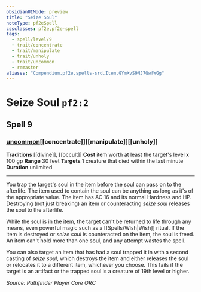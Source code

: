 ```yaml
---
obsidianUIMode: preview
title: "Seize Soul"
noteType: pf2eSpell
cssclasses: pf2e,pf2e-spell
tags:
  - spell/level/9
  - trait/concentrate
  - trait/manipulate
  - trait/unholy
  - trait/uncommon
  - remaster
aliases: "Compendium.pf2e.spells-srd.Item.GYmXvS9NJ7QwfWGg" 
---
```

# Seize Soul  `pf2:2`  
## Spell 9
### [uncommon](uncommon "Uncommon Rarity Trait")[[concentrate]][[manipulate]][[unholy]]
**Traditions** [[divine]], [[occult]]
**Cost** item worth at least the target's level x 100 gp
**Range** 30 feet
**Targets** 1 creature that died within the last minute
**Duration** unlimited
* * * 
You trap the target's soul in the item before the soul can pass on to the afterlife. The item used to contain the soul can be anything as long as it's of the appropriate value. The item has AC 16 and its normal Hardness and HP. Destroying (not just breaking) an item or counteracting _seize soul_ releases the soul to the afterlife.

While the soul is in the item, the target can't be returned to life through any means, even powerful magic such as a [[Spells/Wish|Wish]] ritual. If the item is destroyed or _seize soul_ is counteracted on the item, the soul is freed. An item can't hold more than one soul, and any attempt wastes the spell.

You can also target an item that has had a soul trapped it in with a second casting of _seize soul_, which destroys the item and either releases the soul or relocates it to a different item, whichever you choose. This fails if the target is an artifact or the trapped soul is a creature of 19th level or higher.

*Source: Pathfinder Player Core*
*ORC*